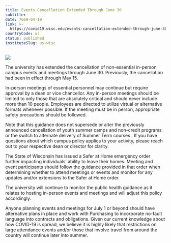 ```yaml
---
title: Events Cancellation Extended Through June 30
subtitle: 
date: 7669-04-19
link: >-
  https://covid19.wisc.edu/events-cancellation-extended-through-june-30/
countryCode: us
status: published
instituteSlug: us-wisc
---
```

![](https://covid19.wisc.edu/content/themes/covid19-theme/dist/images/EOC-covid-update-03.png)

The university has extended the cancellation of non-essential in-person campus events and meetings through June 30. Previously, the cancellation had been in effect through May 15.

In-person meetings of essential personnel may continue but require approval by a dean or vice chancellor. Any in-person meetings should be limited to only those that are absolutely critical and should never include more than 10 people. Employees are directed to utilize virtual or alternative formats whenever possible. If the meeting must be in person, appropriate safety precautions should be followed.

Note that this guidance does not supersede or alter the previously announced cancellation of youth summer camps and non-credit programs or the switch to alternate delivery of Summer Term courses . If you have questions about which campus policy applies to your activity, please reach out to your respective dean or director for clarity.

The State of Wisconsin has issued a Safer at Home emergency order further impacting individuals’ ability to leave their homes. Meeting and event participants should follow the guidance provided in that order when determining whether to attend meetings or events and monitor for any updates and/or extensions to the Safer at Home order.

The university will continue to monitor the public health guidance as it relates to hosting in-person events and meetings and will adjust this policy accordingly.

Anyone planning events and meetings for July 1 or beyond should have alternative plans in place and work with Purchasing to incorporate no-fault language into contracts and obligations. Given our current knowledge about how COVID-19 is spread, we believe it is highly likely that restrictions on large attendance events and/or those that involve travel from around the country will continue later into summer.